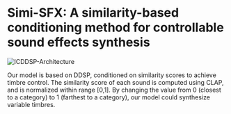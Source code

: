 # Simi-SFX: A similarity-based conditioning method for controllable sound effects synthesis


![ICDDSP-Architecture](https://github.com/user-attachments/assets/b8290169-d887-4f03-bd43-972043b925b6)


Our model is based on DDSP, conditioned on similarity scores to achieve timbre control. 
The similarity score of each sound is computed using CLAP, and is normalized within range [0,1].
By changing the value from 0 (closest to a category) to 1 (farthest to a category),
our model could synthesize variable timbres. 

